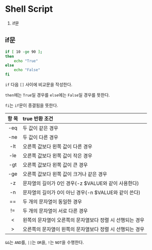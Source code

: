 # Shell Script 

1. if문

## if문
```sh
if [ 10 -ge 90 ];
then
    echo "True"
else
    echo "False"
fi
```

`if` 다음 `[]` 사이에 비교문을 작성한다.

`then`에는 `True`일 경우를
`else`에는 `False`일 경우를 뜻한다.

`fi`는 `if`문이 종결됨을 뜻한다.

|항 목|true 반환 조건|
|:-:|:--|
|-eq|두 값이 같은 경우|
|-ne|두 값이 다른 경우|
|-lt|오른쪽 값보다 왼쪽 값이 다른 경우|
|-le|오른쪽 값보다 왼쪽 값이 작은 경우|
|-gt|오른쪽 값보다 왼쪽 값이 큰 경우|
|-ge|오른쪽 값보다 왼쪽 값이 크거나 같은 경우|
|-z|문자열의 길이가 0인 경우(-z $VALUE와 같이 사용한다)|
|-n|문자열의 길이가 0이 아닌 경우(-n $VALUE와 같이 쓴다)|
|==|두 개의 문자열이 동일한 경우|
|!=|두 개의 문자열이 서로 다른 경우|
|<|왼쪽의 문자열이 오른쪽의 문자열보다 정렬 시 선행되는 경우|
|>|오른쪽의 문자열이 왼쪽의 문자열보다 정렬 시 선행되는 경우|

`&&`는 `AND`를,
`||`는 `OR`을,
`!`는 `NOT`을 수행한다.
